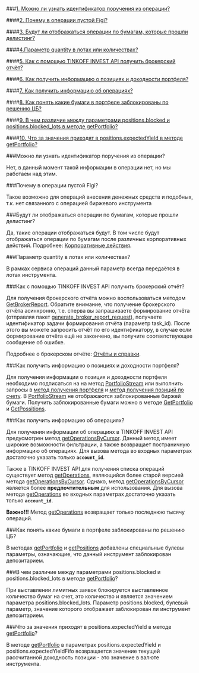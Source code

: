 ###[1. Можно ли узнать идентификатор поручения из операции? ](#3.1)

####[2. Почему в операции пустой Figi?](#3.2)

####[3. Будут ли отображаться операции по бумагам, которые прошли делистинг?](#3.3)

####[4.Параметр quantity в лотах или количествах?](#3.4)

####[5. Как с помощью TINKOFF INVEST API получить брокерский отчёт?](#3.5)

####[6. Как получить информацию о позициях и доходности портфеля?](#3.6)

####[7. Как получить информацию об операциях?](#3.7)

####[8. Как понять какие бумаги в портфеле заблокированы по решению ЦБ?](#3.8)

####[9. В чем различие между параметрами positions.blocked и positions.blocked_lots в методе getPortfolio?](#3.9)

####[10. Что за значения приходят в positions.expectedYield в методе getPortfolio?](#3.10)

###Можно ли узнать идентификатор поручения из операции? <a id="3.1"></a>

Нет, в данный момент такой информации в операции нет, но мы работаем над этим. 

###Почему в операции пустой Figi? <a id="3.2"></a>

Такое возможно для операций внесения денежных средств и подобных, т.к. нет связанного с операцией биржевого
инструмента

###Будут ли отображаться операции по бумагам, которые прошли делистинг? <a id="3.3"></a>

Да, такие операции отображаться будут. В том числе будут отображаться операции по бумагам после
различных корпоративных действий. Подробнее: [Корпоративные действия](/investAPI/faq_corp_action/).

###Параметр quantity в лотах или количествах? <a id="3.4"></a>

В рамках сервиса операций данный параметр всегда передаётся в лотах инструмента.

###Как с помощью TINKOFF INVEST API получить брокерский отчёт? <a id="3.5"></a>

Для получения брокерского отчёта можно воспользоваться методом [GetBrokerReport](/investAPI/operations#getbrokerreport).
Обратите внимание, что получение брокерского отчёта асинхронно, т.е. сперва вы запрашиваете формирование
отчёта (отправляя пакет [generate_broker_report_request](/investAPI/operations#generatebrokerreportrequest)),
получаете идентификатор задачи формирования отчёта (параметр task_id). После этого вы можете запросить 
отчёт по его идентификатору, в случае если формирование отчёта ещё не закончено, вы получите соответствующее
сообщение об ошибке.

Подробнее о брокерском отчёте: [Отчёты и справки](https://www.tinkoff.ru/invest/account/help/trade-on-bs/get-report/).

###Как получить информацию о позициях и доходности портфеля?<a id="3.6"></a>

Для получения информации о позиция и доходности портфеля необходимо подписаться на на метод [PortfolioStream](/investAPI/operations/#portfoliostream) или выполнить запросы в [метод получения портфеля](/investAPI/operations/#getportfolio) и [метод получения позиций по счету](/investAPI/operations/#getpositions).
В [PortfolioStream](/investAPI/operations/#portfoliostream) не отображаются заблокированные биржей бумаги. 
Получить заблокированные бумаги можно в методе [GetPortfolio](/investAPI/operations/#getportfolio) и [GetPossitions](/investAPI/operations/#getpositions).

###Как получить информацию об операциях?<a id="3.7"></a>

Для получения информации об операциях в TINKOFF INVEST API предусмотрен метод [getOperationsByCursor](/investAPI/operations#getoperationsbycursor).
Данный метод имеет широкие возможности фильтрации, а также возвращает постраничную информацию об операциях.
Для вызова метода во входных параметрах достаточно указать только **`account_id`**.

Также в TINKOFF INVEST API для получения списка операций существует метод [getOperations](/investAPI/operations#getoperations), являющийся более старой версией метода [getOperationsByCursor](/investAPI/operations#getoperationsbycursor).
Однако, метод [getOperationsByCursor](/investAPI/operations#getoperationsbycursor) является более **предпочтительным** для использования.
Для вызова метода [getOperations](/investAPI/operations#getoperations) во входных параметрах достаточно указать только **`account_id`**.

**Важно!!!** Метод [getOperations](/investAPI/operations#getoperations) возвращает только последнюю тысячу операций.


###Как понять какие бумаги в портфеле заблокированы по решению ЦБ? <a id="3.8"></a>

В методах [getPortfolio](/investAPI/operations#getportfolio) и  [getPositions](/investAPI/operations#getpositions) добавлены специальные булевы параметры, означающие, что данный инструмент заблокирован депозитарием.

###В чем различие между параметрами positions.blocked и positions.blocked_lots в методе [getPortfolio](/investAPI/operations#getportfolio)? <a id="3.9"></a>

При выставлении лимитных заявок блокируется выставленное количество бумаг на счет, это количество и является значением параметра positions.blocked_lots. Параметр positions.blocked, булевый параметр, значение которого отображает заблокирован ли инструмент депозитарием.

###Что за значения приходят в positions.expectedYield в методе [getPortfolio](/investAPI/operations#getportfolio)?<a id="3.10"></a>

В методе [getPortfolio](/investAPI/operations#getportfolio) в параметрах positions.expectedYield и positions.expectedYieldFifo
возвращается значение текущей рассчитанной доходность позиции - это значение в валюте инструмента.